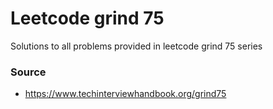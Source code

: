 # Leetcode grind 75
Solutions to all problems provided in leetcode grind 75 series

### Source

- https://www.techinterviewhandbook.org/grind75
